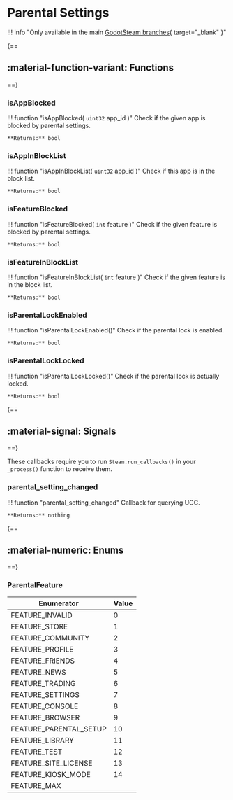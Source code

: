 # Parental Settings

!!! info "Only available in the main [GodotSteam branches](https://github.com/GodotSteam/GodotSteam){ target="\_blank" }"

{==
## :material-function-variant: Functions
==}

### isAppBlocked

!!! function "isAppBlocked( ```uint32``` app_id )"
	Check if the given app is blocked by parental settings.

	**Returns:** bool

### isAppInBlockList

!!! function "isAppInBlockList( ```uint32``` app_id )"
	Check if this app is in the block list.

	**Returns:** bool

### isFeatureBlocked

!!! function "isFeatureBlocked( ```int``` feature )"
	Check if the given feature is blocked by parental settings.

	**Returns:** bool

### isFeatureInBlockList

!!! function "isFeatureInBlockList( ```int``` feature )"
	Check if the given feature is in the block list.

	**Returns:** bool

### isParentalLockEnabled

!!! function "isParentalLockEnabled()"
	Check if the parental lock is enabled.

	**Returns:** bool

### isParentalLockLocked

!!! function "isParentalLockLocked()"
	Check if the parental lock is actually locked.

	**Returns:** bool

{==
## :material-signal: Signals
==}

These callbacks require you to run ```Steam.run_callbacks()``` in your ```_process()``` function to receive them.

### parental_setting_changed

!!! function "parental_setting_changed"
	Callback for querying UGC.
	
	**Returns:** nothing

{==
## :material-numeric: Enums
==}

### ParentalFeature

Enumerator | Value
---------- | -----
FEATURE_INVALID | 0
FEATURE_STORE | 1
FEATURE_COMMUNITY | 2
FEATURE_PROFILE | 3
FEATURE_FRIENDS | 4
FEATURE_NEWS | 5
FEATURE_TRADING | 6
FEATURE_SETTINGS | 7
FEATURE_CONSOLE | 8
FEATURE_BROWSER | 9
FEATURE_PARENTAL_SETUP | 10
FEATURE_LIBRARY | 11
FEATURE_TEST | 12
FEATURE_SITE_LICENSE | 13
FEATURE_KIOSK_MODE | 14
FEATURE_MAX | 
